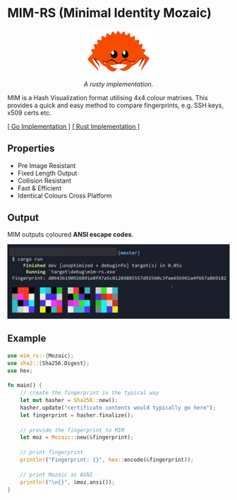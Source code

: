 # MIM-RS (Minimal Identity Mozaic)

<div align="center">
	<img width="150px" src=".github/rust.svg" />
	
*A rusty implementation.*
</div>


MIM is a Hash Visualization format utilising 4x4 colour matrixes. This provides a quick and easy method to compare fingerprints, e.g. SSH keys, x509 certs etc.

[\[ Go Implementation \]](https://github.com/go-compile/mim)
[\[ Rust Implementation \]](https://github.com/go-compile/mim-rs)

## Properties
- Pre Image Resistant
- Fixed Length Output
- Collision Resistant
- Fast & Efficient
- Identical Colours Cross Platform

## Output

MIM outputs coloured **ANSI escape codes**.

![Mim Rust Image](.github/mim.png)

## Example

```rust
use mim_rs::{Mozaic};
use sha2::{Sha256,Digest};
use hex;

fn main() {
	// create the fingerprint in the typical way
	let mut hasher = Sha256::new();
    hasher.update("certificate contents would typically go here");
    let fingerprint = hasher.finalize();

	// provide the fingerprint to MIM
    let moz = Mozaic::new(&fingerprint);

	// print fingerprint
    println!("Fingerprint: {}", hex::encode(&fingerprint));

	// print Mozaic as ASNI
    println!("\n{}", &moz.ansi());
}
```